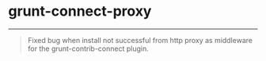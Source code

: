 # grunt-connect-proxy
---

> Fixed bug when install not successful from http proxy as middleware for the grunt-contrib-connect plugin.
